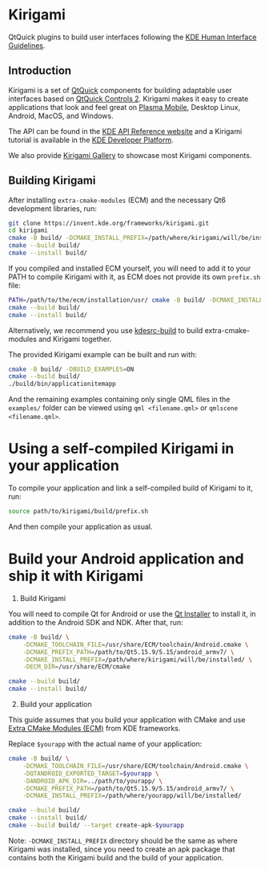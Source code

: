 # Kirigami

QtQuick plugins to build user interfaces following the [KDE Human Interface Guidelines](https://develop.kde.org/hig/).

## Introduction

Kirigami is a set of [QtQuick](https://doc.qt.io/qt-6/qtquick-index.html) components for building adaptable user interfaces based on [QtQuick Controls 2](https://doc.qt.io/qt-6/qtquickcontrols-index.html). Kirigami makes it easy to create applications that look and feel great on [Plasma Mobile](https://plasma-mobile.org/), Desktop Linux, Android, MacOS, and Windows.

The API can be found in the [KDE API Reference website](https://api.kde.org/frameworks/kirigami/html/index.html) and a Kirigami tutorial is available in the [KDE Developer Platform](https://develop.kde.org/docs/getting-started/kirigami/).

We also provide [Kirigami Gallery](https://invent.kde.org/sdk/kirigami-gallery) to showcase most Kirigami components.

## Building Kirigami

After installing `extra-cmake-modules` (ECM) and the necessary Qt6 development libraries, run:

```bash
git clone https://invent.kde.org/frameworks/kirigami.git
cd kirigami
cmake -B build/ -DCMAKE_INSTALL_PREFIX=/path/where/kirigami/will/be/installed
cmake --build build/
cmake --install build/
```

If you compiled and installed ECM yourself, you will need to add it to your PATH to compile Kirigami with it, as ECM does not provide its own `prefix.sh` file:

```bash
PATH=/path/to/the/ecm/installation/usr/ cmake -B build/ -DCMAKE_INSTALL_PREFIX=/path/where/kirigami/will/be/installed
cmake --build build/
cmake --install build/
```

Alternatively, we recommend you use [kdesrc-build](https://community.kde.org/Get_Involved/development#Setting_up_the_development_environment) to build extra-cmake-modules and Kirigami together.

The provided Kirigami example can be built and run with:

```bash
cmake -B build/ -DBUILD_EXAMPLES=ON
cmake --build build/
./build/bin/applicationitemapp
```

And the remaining examples containing only single QML files in the `examples/` folder can be viewed using `qml <filename.qml>` or `qmlscene <filename.qml>`.

# Using a self-compiled Kirigami in your application

To compile your application and link a self-compiled build of Kirigami to it, run:

```bash
source path/to/kirigami/build/prefix.sh
```

And then compile your application as usual.

# Build your Android application and ship it with Kirigami

1) Build Kirigami

You will need to compile Qt for Android or use the [Qt Installer](https://www.qt.io/download-open-source) to install it, in addition to the Android SDK and NDK. After that, run:

```bash
cmake -B build/ \
    -DCMAKE_TOOLCHAIN_FILE=/usr/share/ECM/toolchain/Android.cmake \
    -DCMAKE_PREFIX_PATH=/path/to/Qt5.15.9/5.15/android_armv7/ \
    -DCMAKE_INSTALL_PREFIX=/path/where/kirigami/will/be/installed/ \
    -DECM_DIR=/usr/share/ECM/cmake

cmake --build build/
cmake --install build/
```

2) Build your application

This guide assumes that you build your application with CMake and use [Extra CMake Modules (ECM)](https://api.kde.org/ecm/) from KDE frameworks.

Replace `$yourapp` with the actual name of your application:

```bash
cmake -B build/ \
    -DCMAKE_TOOLCHAIN_FILE=/usr/share/ECM/toolchain/Android.cmake \
    -DQTANDROID_EXPORTED_TARGET=$yourapp \
    -DANDROID_APK_DIR=../path/to/yourapp/ \
    -DCMAKE_PREFIX_PATH=/path/to/Qt5.15.9/5.15/android_armv7/ \
    -DCMAKE_INSTALL_PREFIX=/path/where/yourapp/will/be/installed/

cmake --build build/
cmake --install build/
cmake --build build/ --target create-apk-$yourapp
```

Note: `-DCMAKE_INSTALL_PREFIX` directory should be the same as where Kirigami was installed, since you need to create an apk package that contains both the Kirigami build and the build of your application.
